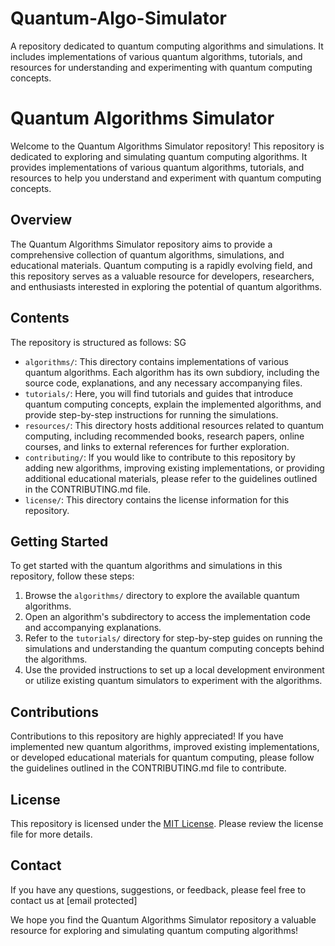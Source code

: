 # Quantum-Algo-Simulator
A repository dedicated to quantum computing algorithms and simulations. It includes implementations of various quantum algorithms, tutorials, and resources for understanding and experimenting with quantum computing concepts.

# Quantum Algorithms Simulator

Welcome to the Quantum Algorithms Simulator repository! This repository is dedicated to exploring and simulating quantum computing algorithms. It provides implementations of various quantum algorithms, tutorials, and resources to help you understand and experiment with quantum computing concepts.

## Overview

The Quantum Algorithms Simulator repository aims to provide a comprehensive collection of quantum algorithms, simulations, and educational materials. Quantum computing is a rapidly evolving field, and this repository serves as a valuable resource for developers, researchers, and enthusiasts interested in exploring the potential of quantum algorithms.

## Contents

The repository is structured as follows:
SG
- `algorithms/`: This directory contains implementations of various quantum algorithms. Each algorithm has its own subdiory, including the source code, explanations, and any necessary accompanying files.
- `tutorials/`: Here, you will find tutorials and guides that introduce quantum computing concepts, explain the implemented algorithms, and provide step-by-step instructions for running the simulations.
- `resources/`: This directory hosts additional resources related to quantum computing, including recommended books, research papers, online courses, and links to external references for further exploration.
- `contributing/`: If you would like to contribute to this repository by adding new algorithms, improving existing implementations, or providing additional educational materials, please refer to the guidelines outlined in the CONTRIBUTING.md file.
- `license/`: This directory contains the license information for this repository.

## Getting Started

To get started with the quantum algorithms and simulations in this repository, follow these steps:

1. Browse the `algorithms/` directory to explore the available quantum algorithms.
2. Open an algorithm's subdirectory to access the implementation code and accompanying explanations.
3. Refer to the `tutorials/` directory for step-by-step guides on running the simulations and understanding the quantum computing concepts behind the algorithms.
4. Use the provided instructions to set up a local development environment or utilize existing quantum simulators to experiment with the algorithms.

## Contributions

Contributions to this repository are highly appreciated! If you have implemented new quantum algorithms, improved existing implementations, or developed educational materials for quantum computing, please follow the guidelines outlined in the CONTRIBUTING.md file to contribute.

## License

This repository is licensed under the [MIT License](license/LICENSE.md). Please review the license file for more details.

## Contact

If you have any questions, suggestions, or feedback, please feel free to contact us at [email protected]

We hope you find the Quantum Algorithms Simulator repository a valuable resource for exploring and simulating quantum computing algorithms!
